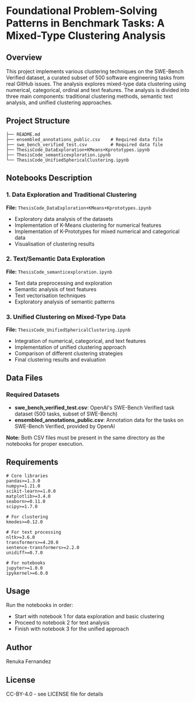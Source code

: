 # Foundational Problem-Solving Patterns in Benchmark Tasks: A Mixed-Type Clustering Analysis

## Overview
This project implements various clustering techniques on the SWE-Bench Verified dataset, a curated subset of 500 software engineering tasks from real GitHub issues. The analysis explores mixed-type data clustering using numerical, categorical, ordinal and text features. The analysis is divided into three main components: traditional clustering methods, semantic text analysis, and unified clustering approaches.

## Project Structure
```
├── README.md
├── ensembled_annotations_public.csv    # Required data file
├── swe_bench_verified_test.csv         # Required data file
├── ThesisCode_DataExploration+KMeans+Kprototypes.ipynb
├── ThesisCode_semanticexploration.ipynb
└── ThesisCode_UnifiedSphericalClustering.ipynb
```

## Notebooks Description

### 1. Data Exploration and Traditional Clustering
**File:** `ThesisCode_DataExploration+KMeans+Kprototypes.ipynb`
- Exploratory data analysis of the datasets
- Implementation of K-Means clustering for numerical features
- Implementation of K-Prototypes for mixed numerical and categorical data
- Visualisation of clustering results

### 2. Text/Semantic Data Exploration
**File:** `ThesisCode_semanticexploration.ipynb`
- Text data preprocessing and exploration
- Semantic analysis of text features
- Text vectorisation techniques
- Exploratory analysis of semantic patterns

### 3. Unified Clustering on Mixed-Type Data
**File:** `ThesisCode_UnifiedSphericalClustering.ipynb`
- Integration of numerical, categorical, and text features
- Implementation of unified clustering approach
- Comparison of different clustering strategies
- Final clustering results and evaluation

## Data Files

### Required Datasets
- **swe_bench_verified_test.csv**: OpenAI's SWE-Bench Verified task dataset (500 tasks, subset of SWE-Bench)
- **ensembled_annotations_public.csv**: Annotation data for the tasks on SWE-Bench Verified, provided by OpenAI

**Note:** Both CSV files must be present in the same directory as the notebooks for proper execution.

## Requirements
```
# Core libraries
pandas>=1.3.0
numpy>=1.21.0
scikit-learn>=1.0.0
matplotlib>=3.4.0
seaborn>=0.11.0
scipy>=1.7.0

# For clustering
kmodes>=0.12.0

# For text processing
nltk>=3.6.0
transformers>=4.20.0
sentence-transformers>=2.2.0
unidiff>=0.7.0

# For notebooks
jupyter>=1.0.0
ipykernel>=6.0.0
```
## Usage
Run the notebooks in order:

- Start with notebook 1 for data exploration and basic clustering
- Proceed to notebook 2 for text analysis
- Finish with notebook 3 for the unified approach





## Author
Renuka Fernandez
## License
CC-BY-4.0 - see LICENSE file for details
